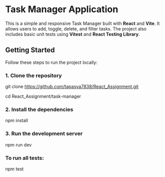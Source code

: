 # Task Manager Application

This is a simple and responsive Task Manager built with **React** and **Vite**. It allows users to add, toggle, delete, and filter tasks. The project also includes basic unit tests using **Vitest** and **React Testing Library**.

## Getting Started

Follow these steps to run the project locally:

### 1. Clone the repository

git clone https://github.com/tapasya7838/React_Assignment.git

cd React_Assignment/task-manager

### 2. Install the dependencies

npm install

### 3. Run the development server

npm run dev

### To run all tests: 

npm test

